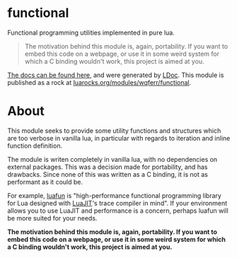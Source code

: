 # functional
Functional programming utilities implemented in pure lua.

> The motivation behind this module is, again, portability.
If you want to embed this code on a webpage, or use it in some weird
system for which a C binding wouldn't work, this project is aimed
at you.

[The docs can be found here](https://wqferr.github.io/functional/), and were
generated by [LDoc](https://github.com/stevedonovan/LDoc). This module is
published as a rock at [luarocks.org/modules/wqferr/functional](http://luarocks.org/modules/wqferr/functional).

# About
This module seeks to provide some utility functions and structures
which are too verbose in vanilla lua, in particular with regards to iteration
and inline function definition.

The module is writen completely in vanilla lua,
with no dependencies on external packages. This was a decision made for
portability, and has drawbacks. Since none of this was written as a C binding, it is not
as performant as it could be.

For example, [luafun](https://github.com/luafun/luafun)
is "high-performance functional programming library for Lua designed with
[LuaJIT](http://luajit.org/luajit.html)'s trace compiler in mind".
If your environment allows you to use LuaJIT and performance is a
concern, perhaps luafun will be more suited for your needs.

**The motivation behind this module is, again, portability.
If you want to embed this code on a webpage, or use it in some weird
system for which a C binding wouldn't work, this project is aimed
at you.**
